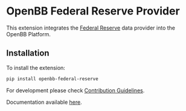 # OpenBB Federal Reserve Provider

This extension integrates the [Federal Reserve](https://www.federalreserve.gov/data.htm) data provider into the OpenBB Platform.

## Installation

To install the extension:

```bash
pip install openbb-federal-reserve
```

For development please check [Contribution Guidelines](https://github.com/OpenBB-finance/OpenBBTerminal/blob/develop/openbb_platform/CONTRIBUTING.md).

Documentation available [here](https://docs.openbb.co/platform).
